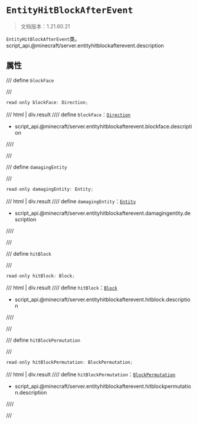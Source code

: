 # `EntityHitBlockAfterEvent`

> 文档版本：1.21.60.21

`EntityHitBlockAfterEvent`类。script_api.@minecraft/server.entityhitblockafterevent.description

## 属性

/// define
`blockFace`


///

```js
read-only blockFace: Direction;
```

/// html | div.result
//// define
`blockFace`：[`Direction`](./direction.md)

- script_api.@minecraft/server.entityhitblockafterevent.blockface.description


////

///


/// define
`damagingEntity`


///

```js
read-only damagingEntity: Entity;
```

/// html | div.result
//// define
`damagingEntity`：[`Entity`](./entity.md)

- script_api.@minecraft/server.entityhitblockafterevent.damagingentity.description


////

///


/// define
`hitBlock`


///

```js
read-only hitBlock: Block;
```

/// html | div.result
//// define
`hitBlock`：[`Block`](./block.md)

- script_api.@minecraft/server.entityhitblockafterevent.hitblock.description


////

///


/// define
`hitBlockPermutation`


///

```js
read-only hitBlockPermutation: BlockPermutation;
```

/// html | div.result
//// define
`hitBlockPermutation`：[`BlockPermutation`](./blockpermutation.md)

- script_api.@minecraft/server.entityhitblockafterevent.hitblockpermutation.description


////

///

